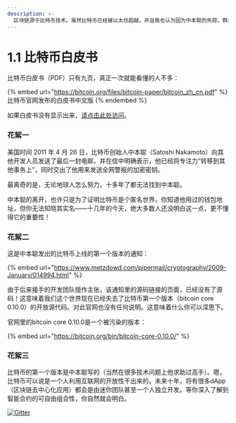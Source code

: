 ```yaml
---
description: >-
  区块链源于比特币技术。虽然比特币已经被以太坊超越，并且我也认为因为中本聪的失踪，群龙无首，导致比特币无法继续更新换代，已经走到了尽头。但《比特币白皮书》仍然是值得我们仔细研读的文献！
---
```


# 1.1 比特币白皮书

比特币白皮书（PDF）只有九页，真正一次就能看懂的人不多：

{% embed url="https://bitcoin.org/files/bitcoin-paper/bitcoin_zh_cn.pdf" %}
比特币官网发布的白皮书中文版
{% endembed %}

如果白皮书没有显示出来，[请点击此处访问](https://bitcoin.org/files/bitcoin-paper/bitcoin\_zh\_cn.pdf)。

### 花絮一

美国时间 2011 年 4 月 26 日，比特币创始人中本聪（Satoshi Nakamoto）向其他开发人员发送了最后一封电邮，并在信中明确表示，他已经将专注力“转移到其他事务上”，同时交出了他用来发送全网警报的加密密钥。

最离奇的是，无论地球人怎么努力，十多年了都无法找到中本聪。

中本聪的离开，也许只是为了证明比特币是个匿名世界。你知道他用过的钱包地址，但你无法知晓其实名——十几年的今天，绝大多数人还没明白这一点，更不懂得它的重要性！

### 花絮二

这是中本聪发出的比特币上线的第一个版本的通知：

{% embed url="https://www.metzdowd.com/pipermail/cryptography/2009-January/014994.html" %}

由于后来接手的开发团队擅作主张，该通知里的源码链接的页面，已经没有了源码！这意味着我们这个世界现在已经失去了比特币第一个版本（bitcoin core 0.10.0）的开放源代码。对此官网也没有任何说明。这意味着什么你可以深思下。

官网里的bitcoin core 0.10.0是一个被污染的版本：

{% embed url="https://bitcoin.org/bin/bitcoin-core-0.10.0/" %}

### 花絮三

比特币的第一个版本是中本聪写的（当然在很多技术问题上他求助过高手）。嗯，比特币可以说是一个人利用互联网的开放性干出来的。未来十年，将有很多dApp（区块链去中心化应用）都会是由迷你团队甚至一个人独立开发。等你深入了解到智能合约的可自由组合性，你自然就会明白。

[![Gitter](https://badges.gitter.im/naturaldao/%E5%8C%BA%E5%9D%97%E9%93%BE%E6%A6%82%E8%AE%BA.svg)](https://gitter.im/naturaldao/%E5%8C%BA%E5%9D%97%E9%93%BE%E6%A6%82%E8%AE%BA)
